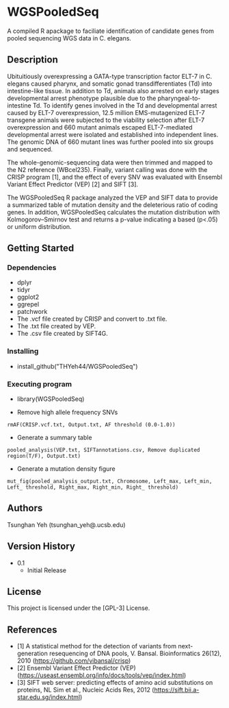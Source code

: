 # WGSPooledSeq

A compiled R apackage to faciliate identification of candidate genes from pooled sequencing WGS data in C. elegans.

## Description

Ubituitiously overexpressing a GATA-type transcription factor ELT-7 in C. elegans caused pharynx, and somatic gonad transdifferentiates (Td) into 
intestine-like tissue. In addition to Td, animals also arrested on early stages developmental arrest phenotype plausible due to the 
pharyngeal-to-intestine Td. To identify genes involved in the Td and developmental arrest caused by ELT-7 overexpression, 12.5 million 
EMS-mutagenized ELT-7 transgene animals were subjected to the viability selection after ELT-7 overexpression and 660 mutant animals escaped 
ELT-7-mediated developmental arrest were isolated and established into independent lines. The genomic DNA of 660 mutant lines was further pooled 
into six groups and sequenced.

The whole-genomic-sequencing data were then trimmed and mapped to the N2 reference (WBcel235). Finally, variant calling was done with the CRISP 
program [1], and the effect of every SNV was evaluated with Ensembl Variant Effect Predictor (VEP) [2] and SIFT [3].

The WGSPooledSeq R package analyzed the VEP and SIFT data to provide a summarized table of mutation density and the deleterious ratio of coding 
genes. In addition, WGSPooledSeq calculates the mutation distribution with Kolmogorov–Smirnov test and returns a p-value indicating a based (p<.05) 
or uniform distribution.

## Getting Started

### Dependencies

* dplyr
* tidyr
* ggplot2
* ggrepel
* patchwork
* The .vcf file created by CRISP and convert to .txt file.
* The .txt file created by VEP.
* The .csv file created by SIFT4G.

### Installing

* install_github("THYeh44/WGSPooledSeq")

### Executing program

* library(WGSPooledSeq)

* Remove high allele frequency SNVs
```
rmAF(CRISP.vcf.txt, Output.txt, AF threshold (0.0-1.0))
```
* Generate a summary table
```
pooled_analysis(VEP.txt, SIFTannotations.csv, Remove duplicated region(T/F), Output.txt)
```
* Generate a mutation density figure
```
mut_fig(pooled_analysis_output.txt, Chromosome, Left_max, Left_min, Left_ threshold, Right_max, Right_min, Right_ threshold)
```

## Authors

Tsunghan Yeh (tsunghan_yeh@.ucsb.edu)


## Version History

* 0.1
    * Initial Release

## License

This project is licensed under the [GPL-3] License.

## References
* [1] A statistical method for the detection of variants from next-generation resequencing of DNA pools, V. Bansal. Bioinformatics 26(12), 2010 (https://github.com/vibansal/crisp)
* [2] Ensembl Variant Effect Predictor (VEP) (https://useast.ensembl.org/info/docs/tools/vep/index.html)
* [3] SIFT web server: predicting effects of amino acid substitutions on proteins, NL Sim et al., Nucleic Acids Res, 2012 (https://sift.bii.a-star.edu.sg/index.html)
